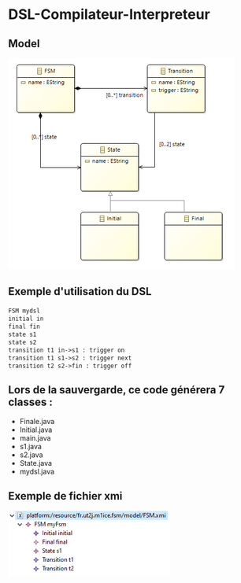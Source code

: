 # DSL-Compilateur-Interpreteur

## Model

![Alt text](model/model.png?raw=true "Model")

## Exemple d'utilisation du DSL
```
FSM mydsl
initial in
final fin
state s1
state s2
transition t1 in->s1 : trigger on
transition t1 s1->s2 : trigger next
transition t2 s2->fin : trigger off
```

## Lors de la sauvergarde, ce code générera 7 classes :
- Finale.java
- Initial.java
- main.java
- s1.java
- s2.java
- State.java
- mydsl.java

## Exemple de fichier xmi

![Alt text](model/xmi.png?raw=true "XMI")
